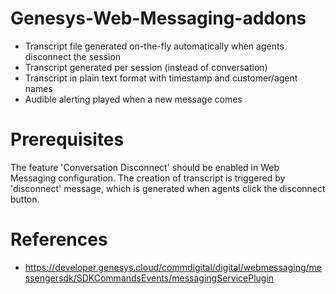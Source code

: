 # Genesys-Web-Messaging-addons
* Transcript file generated on-the-fly automatically when agents disconnect the session
* Transcript generated per session (instead of conversation)
* Transcript in plain text format with timestamp and customer/agent names
* Audible alerting played when a new message comes

# Prerequisites
The feature 'Conversation Disconnect' should be enabled in Web Messaging configuration. The creation of transcript is triggered by 'disconnect' message, which is generated when agents click the disconnect button.

# References
* https://developer.genesys.cloud/commdigital/digital/webmessaging/messengersdk/SDKCommandsEvents/messagingServicePlugin
